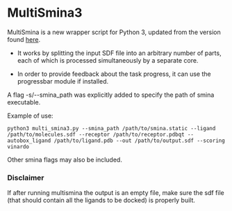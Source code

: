 # MultiSmina3
MultiSmina is a new wrapper script for Python 3, updated from the version found [here](https://sourceforge.net/projects/smina/files/).

- It works by splitting the input SDF file into an arbitrary number of parts, each of which is processed simultaneously by a separate core.
  
- In order to provide feedback about the task progress, it can use the progressbar module if installed.

A flag -s/--smina_path was explicitly added to specify the path of smina executable.

Example of use:
```
python3 multi_smina3.py --smina_path /path/to/smina.static --ligand /path/to/molecules.sdf --receptor /path/to/receptor.pdbqt --autobox_ligand /path/to/ligand.pdb --out /path/to/output.sdf --scoring vinardo 
```
Other smina flags may also be included.

### Disclaimer
If after running multismina the output is an empty file, make sure the sdf file (that should contain all the ligands to be docked) is properly built. 
